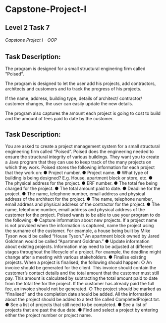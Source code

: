 # Capstone-Project-I

## Level 2 Task 7

######  Capstone Project I - OOP 

## Task Description:

The program is designed for a small structural enginering firm called "Poised".

The program is designed to let the user add his projects, add contractors, architects and customers and to track the progress of his projects.

If the name, address, building type, details of architect/ contractor/ customer changes, the user can easily update the new details.

The program also captures the amount each project is going to cost to build and the amount of fees paid to date by the customer. 

## Task Description: 

You are asked to create a project management system for a small structural
engineering firm called “Poised”. Poised does the engineering needed to ensure
the structural integrity of various buildings. They want you to create a Java
program that they can use to keep track of the many projects on which they work.
Poised stores the following information for each project that they work on:
● Project number.
● Project name.
● What type of building is being designed? E.g. House, apartment block or
store, etc.
● The physical address for the project.
● ERF number.
● The total fee being charged for the project.
● The total amount paid to date.
● Deadline for the project.
● The name, telephone number, email address and physical address of the
architect for the project.
● The name, telephone number, email address and physical address of the
contractor for the project.
● The name, telephone number, email address and physical address of the
customer for the project.
Poised wants to be able to use your program to do the following:
● Capture information about new projects. If a project name is not provided
when the information is captured, name the project using the surname of
the customer. For example, a house being built by Mike Tyson would be
called “House Tyson.” An apartment block owned by Jared Goldman would
be called “Apartment Goldman.”
● Update information about existing projects. Information may need to be
adjusted at different stages throughout the lifecycle of a project. For
example, the deadline might change after a meeting with various
stakeholders.
● Finalise existing projects. When a project is finalised, the following should
happen:
○ An invoice should be generated for the client. This invoice should
contain the customer’s contact details and the total amount that the
customer must still pay. This amount is calculated by subtracting the
total amount paid to date from the total fee for the project. If the
customer has already paid the full fee, an invoice should not be
generated.
○ The project should be marked as “finalised” and the completion date
should be added. All the information about the project should be
added to a text file called CompletedProject.txt.
● See a list of projects that still need to be completed.
● See a list of projects that are past the due date.
● Find and select a project by entering either the project number or project
name.
